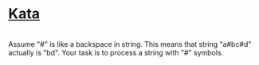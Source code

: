 # <a href=https://www.codewars.com/kata/5727bb0fe81185ae62000ae3>Kata</a>
<br>
Assume "#" is like a backspace in string. This means that string "a#bc#d" actually is "bd".
Your task is to process a string with "#" symbols.
<br>
